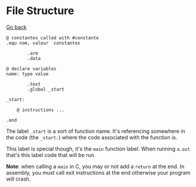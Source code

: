 # File Structure

[Go back](../index.md#syntax)

```asm6502
@ constantes called with #constante
.equ nom, valeur  constantes

        .arm
        .data

@ declare variables
name: type value

        .text
        .global _start

_start:

    @ instructions ...

.end
```

The label `_start` is a sort of function name. It's referencing somewhere in the code (the `_start:`) where the code associated with the function is.

This label is special though, it's the `main` function label. When running `a.out` that's this label code that will be run.

**Note**: when calling a `main` in C, you may or not add a `return` at the end. In assembly, you must call exit instructions at the end otherwise your program will crash.